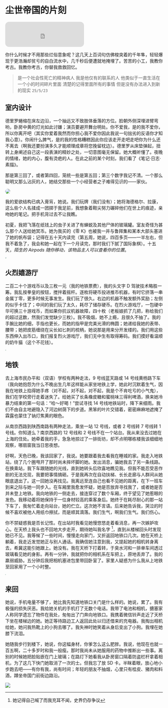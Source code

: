 # **尘世帝国的片刻**

<iframe style="border-radius:12px" src="https://open.spotify.com/embed/track/2uvzSvcgmy5tHcaH5AFcQ7" width="50%" height="80" frameBorder="0" allowfullscreen="" allow="autoplay; clipboard-write; encrypted-media; fullscreen; picture-in-picture" loading="lazy"> </iframe>

你什么时候才不用那些烂俗意象呢？这几天上百词句仿佛梭突着的千年隼，轻轻爆现于更浩瀚却贫亏的自白流水中，几千秒后便遭就地掩埋了。苦苦的小工，我教你考古。我教你考古，你替我救救回忆。

> 是一个社会性死亡的精神病人 我是他仅有的联系的人 他类似于一直生活在一个小的时间碎片里面 清楚的记得里面所有的事情 但是没有办法进入到新的现实 `25/5/23`

## 室内设计

德里罗蜷缩在床左边沿，一个抽远又不致肢体垂落的方位。脸朝外侧深埋进臂弯哟，卧房中黄的灯光如此讨嫌；演员要避开舞台明处。你不爱我，是的我不爱你，所以你离开吧（其实你爱着我然而你担心我不爱你因此我说一句拙劣的反语你才知我心意）。你闹什么脾气，是的我的性格糟糕因此你应该走开走吧走吧你为什么还不离去（啊我还要扮演多久才能顺理成章将您挽留枕边）。德里罗从床垫弹起，扭转上身阐述自己这一段表演的精妙之处，一切意图毫无保留。她大概听懂了。夜晚的情绪，她的内心，腹有烫疤的人。在此之前的某个时刻，我们看了《笔记·日志·素描》。

那是第三回了，或者第四回，笼统一些是第五回；第三个数字我记不清。一个那么聪明又那么沾灰的人，她结交那些一个小经营者之子难得见识的——家伙。

<img src="https://zy-j.com/p/iCloud/1.jpg" style="border-radius:10px;" />

我的爱欲结构已病入膏肓，她说。我们玩牌（我们没有）；她将海德格尔、拉康，这么些个人名揉成一团掷于我足前，我想象着鞋尖努力碾碎他们在世上的痕迹，亲吻她的笔记。把手机背过去不让我瞧。

初夏，我把飞落在纸钱上的虫子关进了有蝉蜕及其他尸体的玻璃罐。室友奇怪为甚么那个人送给她冥币。她为我买的《零 K》也被我一并与鲁拜集和某本大部头塞进了她的帆布袋；记得在五十天内读完（第五周，她说，四百多页——一半左右，但我不着急了，我会和她一起在下一个月读完，那时我们下腻了国际象棋）。十五天，*陌生的 Airpods 随你移动，该物品主人可以查看你的位置*。

<img src="https://zy-j.com/p/iCloud/2.jpg" style="zoom: 25%; border-radius:50px;" />

## 火烈嬉游厅

二百二十个游戏币以及三枚一元（我的地铁票费），我的头文字 D 驾驶技术略胜一筹。我乱按拳皇的按钮，搅拌着摇杆。逐枚将硬币投进推币机器，有时它挤落一串金属丁零，更多时候无事发生。我们玩了很久。右边的机器不触发额外奖励；左侧的似乎卡住了；中间的我们玩了太久，耗尽了储存硬币。在烈火游戏厅，一包硬中华可换三十游戏币，而如果你抗议机器故障，四十枚（老板娘抓了几把，称给我们的超过这数，然我们发觉缺少三枚）。我不吸烟，她不上瘾，且很久不抽了。我的手腕比她的细，手指也更长，而她的指甲是完美光滑的椭圆；她递给我她的表带、腰带；她把皮筋缠绕在尖长如匕刺的梳柄，她说那是用来分开发缕的。我们用这些东西伸入出币口，我们报复烈火游戏厅，我们无中生有取得筹码。我们摸好看温顺的奶牛猫（这个不花钱）。

<img src="https://zy-j.com/p/iCloud/3.jpg" style="zoom: 20%;border-radius:55px;"/>

## 地铁

去上海市民办平和（双语）学校有两种走法，9 号线蓝天路或 14 号线黄杨路下车（我向她抱怨为什么不晚出生几年这样能从家坐地铁上学，她此时沉默着生气，因我在地铁上掐得她手疼（对不起，对不起，对不起，我是个不肯吃亏的小气鬼），我们在学校旁行走着迷失了。给她买了长条橡皮糖和蜜桃味三得利啤酒，换来她冷暴力结束的第一句话：“哈～好喝！”尝试寻找 14 号线地铁站时，降下来细雨。我们不由自主地避隐入了河边树荫下的步道。黑笨的叶片交错着，密密麻麻地遮掩了霖露也蒙住了钠灯焦黄的眼色。

从南京西路到陕西南路有两种走法，乘坐一站 12 号线，或者 2 号线转 7 号线转 1 号线。你知道么？南京西路的 12 号线和 2 号线不在一个站台。我从来没去过她在上海的住处。她牵着我的手，急急地掠过了一排街坊，却不点明哪栋楼我该细细地观察，哪扇窗我当日思夜想。

好啊，天色已晚，我该回家了，我说。她要跟着我去看我在睡城的家。我走入地铁站，绕了几个圈甩开了那时尚未摔坏脚的她。发出消息，骗她我去了另一条线路。在换乘站，我下车跟随她的光线，直到她转头后欣喜地瞧见我。但我不能忍受恶作剧的无法兑现，我要把事情搞砸。于是我再次在自动扶梯、长长走廊与人群间从她眼底退出了。这一回她没再找见。我离远至连自己也看不见她的距离，在下一班车到来之际与她一同步入。在车厢里我愈发怀疑，她是否放弃寻找我了，或者她是否并未登上地铁。我向地铁的一侧走去，接连穿过了数个车厢，终于望见了她惹眼的发色。我移动着将她保持于一位身材较高的乘客身后。她终于在耗尽耐心的那一站下车了，我匆忙着走向站台，她的伫立。这次她不言语。后来她告诉我，哭泣的时候不喜欢被他人用纸巾擦拭，而是顺其滴落。我们生气，啊我们生气。我们伤心。

你不禁疑惑我是否长记性。在出站时我看见她慢悠悠走着看消息，再一次嫉妒攻心。在天桥上我头也不回地大步走开，期待她叫我名字 [^注]，直到从楼梯回头时发现她已不见。我等候了一些时间，慢慢走向家门，又折返回地铁口几次。她在天桥上躺着，我走近发觉她正与别人通话。我确信她注意到我，又提起她的相机转身离去，希冀这能引她跟上。她没有。我在天桥下打着转，于臭水河和一排单车间透过玻璃看见她的身影。再有一分钟，我就把你的相机系在车把上，原地丢弃了。我的羸弱威胁。五分钟后我把相机塞进包里带回卧室了。家里人疑惑为什么我从上地铁至回家用了一个小时整。

<img src="https://zy-j.com/p/iCloud/4.jpg" style="zoom:15%;border-radius:200px;"/>

## 来回

她说，手机电量不够了，她比我先知道地铁口关门是什么样的。她说，累了。我有极强的损失厌恶。我给她关机的手机打了无数个电话。我带了电池和相机，搪塞家人称同学遗忘了物件在我处，匆匆出了门奔向地铁口。我携着微信铃声走近了天桥下坐在楼梯边的她。她正等待路边工人返回此处以归还借来的充电器。我掏出相机给她，她问我热靴上的小狗去哪了。我失神时她笑着从身后变出了小狗。我埋在她膝下流泪。

她随我步行到楼下，她说，你这幅身材，你爹怎么这么肥胖。我说，他现在也就一百五啊，二十多岁时和我一般瘦。那时我尚未从她服用的药物中推断出一些事。离别的时候她把脸贴嵌在门上玻璃；在路灯下她看我从卧房窗口隔着防盗栏杆拿着相机，为了这几下快门她取消了一次的士。但我忘了放 SD 卡。半眯着眼，放心地小步跑去吧——有你有我，尚有时间；年轻的朋友不抽烟，心里只有桂皮、猪肉和料酒，蹲坐帝国门前街边路沿。

![](https://zy-j.com/p/iCloud/5.jpg)

[^注]: 她记得自己喊了而我充耳不闻，史界仍存争议
